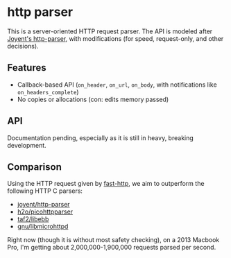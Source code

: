 # http parser

This is a server-oriented HTTP request parser. The API is modeled after [Joyent's http-parser](https://github.com/joyent/http-parser), with modifications (for speed, request-only, and other decisions).

## Features
- Callback-based API (`on_header`, `on_url`, `on_body`, with notifications like `on_headers_complete`)
- No copies or allocations (con: edits memory passed)

## API
Documentation pending, especially as it is still in heavy, breaking development.

## Comparison
Using the HTTP request given by [fast-http](https://github.com/fukamachi/fast-http), we aim to outperform the following HTTP C parsers:

- [joyent/http-parser](https://github.com/joyent/http-parser)
- [h2o/picohttpparser](https://github.com/h2o/picohttpparser)
- [taf2/libebb](https://github.com/taf2/libebb)
- [gnu/libmicrohttpd](http://www.gnu.org/software/libmicrohttpd/)

Right now (though it is without most safety checking), on a 2013 Macbook Pro, I'm getting about 2,000,000-1,900,000 requests parsed per second.